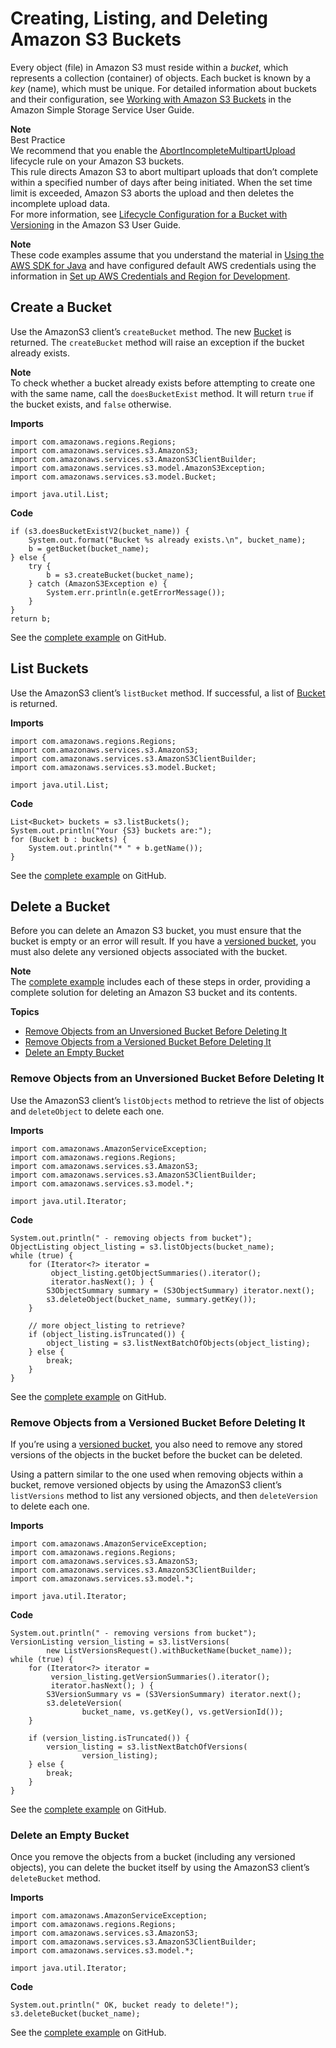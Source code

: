 # Creating, Listing, and Deleting Amazon S3 Buckets<a name="examples-s3-buckets"></a>

Every object \(file\) in Amazon S3 must reside within a *bucket*, which represents a collection \(container\) of objects\. Each bucket is known by a *key* \(name\), which must be unique\. For detailed information about buckets and their configuration, see [Working with Amazon S3 Buckets](http://docs.aws.amazon.com/AmazonS3/latest/dev/UsingBucket.html) in the Amazon Simple Storage Service User Guide\.

**Note**  
Best Practice  
We recommend that you enable the [AbortIncompleteMultipartUpload](http://docs.aws.amazon.com/AmazonS3/latest/API/RESTBucketPUTlifecycle.html) lifecycle rule on your Amazon S3 buckets\.  
This rule directs Amazon S3 to abort multipart uploads that don’t complete within a specified number of days after being initiated\. When the set time limit is exceeded, Amazon S3 aborts the upload and then deletes the incomplete upload data\.  
For more information, see [Lifecycle Configuration for a Bucket with Versioning](http://docs.aws.amazon.com/AmazonS3/latest/userguide/lifecycle-configuration-bucket-with-versioning.html) in the Amazon S3 User Guide\.

**Note**  
These code examples assume that you understand the material in [Using the AWS SDK for Java](basics.md) and have configured default AWS credentials using the information in [Set up AWS Credentials and Region for Development](setup-credentials.md)\.

## Create a Bucket<a name="create-bucket"></a>

Use the AmazonS3 client’s `createBucket` method\. The new [Bucket](https://docs.aws.amazon.com/sdk-for-java/v1/reference/com/amazonaws/services/s3/model/Bucket.html) is returned\. The `createBucket` method will raise an exception if the bucket already exists\.

**Note**  
To check whether a bucket already exists before attempting to create one with the same name, call the `doesBucketExist` method\. It will return `true` if the bucket exists, and `false` otherwise\.

 **Imports** 

```
import com.amazonaws.regions.Regions;
import com.amazonaws.services.s3.AmazonS3;
import com.amazonaws.services.s3.AmazonS3ClientBuilder;
import com.amazonaws.services.s3.model.AmazonS3Exception;
import com.amazonaws.services.s3.model.Bucket;

import java.util.List;
```

 **Code** 

```
if (s3.doesBucketExistV2(bucket_name)) {
    System.out.format("Bucket %s already exists.\n", bucket_name);
    b = getBucket(bucket_name);
} else {
    try {
        b = s3.createBucket(bucket_name);
    } catch (AmazonS3Exception e) {
        System.err.println(e.getErrorMessage());
    }
}
return b;
```

See the [complete example](https://github.com/awsdocs/aws-doc-sdk-examples/blob/master/java/example_code/s3/src/main/java/aws/example/s3/CreateBucket.java) on GitHub\.

## List Buckets<a name="list-buckets"></a>

Use the AmazonS3 client’s `listBucket` method\. If successful, a list of [Bucket](https://docs.aws.amazon.com/sdk-for-java/v1/reference/com/amazonaws/services/s3/model/Bucket.html) is returned\.

 **Imports** 

```
import com.amazonaws.regions.Regions;
import com.amazonaws.services.s3.AmazonS3;
import com.amazonaws.services.s3.AmazonS3ClientBuilder;
import com.amazonaws.services.s3.model.Bucket;

import java.util.List;
```

 **Code** 

```
List<Bucket> buckets = s3.listBuckets();
System.out.println("Your {S3} buckets are:");
for (Bucket b : buckets) {
    System.out.println("* " + b.getName());
}
```

See the [complete example](https://github.com/awsdocs/aws-doc-sdk-examples/blob/master/java/example_code/s3/src/main/java/aws/example/s3/ListBuckets.java) on GitHub\.

## Delete a Bucket<a name="delete-bucket"></a>

Before you can delete an Amazon S3 bucket, you must ensure that the bucket is empty or an error will result\. If you have a [versioned bucket](http://docs.aws.amazon.com/AmazonS3/latest/dev/Versioning.html), you must also delete any versioned objects associated with the bucket\.

**Note**  
The [complete example](https://github.com/awsdocs/aws-doc-sdk-examples/blob/master/java/example_code/s3/src/main/java/aws/example/s3/DeleteBucket.java) includes each of these steps in order, providing a complete solution for deleting an Amazon S3 bucket and its contents\.

**Topics**
+ [Remove Objects from an Unversioned Bucket Before Deleting It](#remove-objects-from-an-unversioned-bucket-before-deleting-it)
+ [Remove Objects from a Versioned Bucket Before Deleting It](#remove-objects-from-a-versioned-bucket-before-deleting-it)
+ [Delete an Empty Bucket](#delete-an-empty-bucket)

### Remove Objects from an Unversioned Bucket Before Deleting It<a name="remove-objects-from-an-unversioned-bucket-before-deleting-it"></a>

Use the AmazonS3 client’s `listObjects` method to retrieve the list of objects and `deleteObject` to delete each one\.

 **Imports** 

```
import com.amazonaws.AmazonServiceException;
import com.amazonaws.regions.Regions;
import com.amazonaws.services.s3.AmazonS3;
import com.amazonaws.services.s3.AmazonS3ClientBuilder;
import com.amazonaws.services.s3.model.*;

import java.util.Iterator;
```

 **Code** 

```
System.out.println(" - removing objects from bucket");
ObjectListing object_listing = s3.listObjects(bucket_name);
while (true) {
    for (Iterator<?> iterator =
         object_listing.getObjectSummaries().iterator();
         iterator.hasNext(); ) {
        S3ObjectSummary summary = (S3ObjectSummary) iterator.next();
        s3.deleteObject(bucket_name, summary.getKey());
    }

    // more object_listing to retrieve?
    if (object_listing.isTruncated()) {
        object_listing = s3.listNextBatchOfObjects(object_listing);
    } else {
        break;
    }
}
```

See the [complete example](https://github.com/awsdocs/aws-doc-sdk-examples/blob/master/java/example_code/s3/src/main/java/aws/example/s3/DeleteBucket.java) on GitHub\.

### Remove Objects from a Versioned Bucket Before Deleting It<a name="remove-objects-from-a-versioned-bucket-before-deleting-it"></a>

If you’re using a [versioned bucket](http://docs.aws.amazon.com/AmazonS3/latest/dev/Versioning.html), you also need to remove any stored versions of the objects in the bucket before the bucket can be deleted\.

Using a pattern similar to the one used when removing objects within a bucket, remove versioned objects by using the AmazonS3 client’s `listVersions` method to list any versioned objects, and then `deleteVersion` to delete each one\.

 **Imports** 

```
import com.amazonaws.AmazonServiceException;
import com.amazonaws.regions.Regions;
import com.amazonaws.services.s3.AmazonS3;
import com.amazonaws.services.s3.AmazonS3ClientBuilder;
import com.amazonaws.services.s3.model.*;

import java.util.Iterator;
```

 **Code** 

```
System.out.println(" - removing versions from bucket");
VersionListing version_listing = s3.listVersions(
        new ListVersionsRequest().withBucketName(bucket_name));
while (true) {
    for (Iterator<?> iterator =
         version_listing.getVersionSummaries().iterator();
         iterator.hasNext(); ) {
        S3VersionSummary vs = (S3VersionSummary) iterator.next();
        s3.deleteVersion(
                bucket_name, vs.getKey(), vs.getVersionId());
    }

    if (version_listing.isTruncated()) {
        version_listing = s3.listNextBatchOfVersions(
                version_listing);
    } else {
        break;
    }
}
```

See the [complete example](https://github.com/awsdocs/aws-doc-sdk-examples/blob/master/java/example_code/s3/src/main/java/aws/example/s3/DeleteBucket.java) on GitHub\.

### Delete an Empty Bucket<a name="delete-an-empty-bucket"></a>

Once you remove the objects from a bucket \(including any versioned objects\), you can delete the bucket itself by using the AmazonS3 client’s `deleteBucket` method\.

 **Imports** 

```
import com.amazonaws.AmazonServiceException;
import com.amazonaws.regions.Regions;
import com.amazonaws.services.s3.AmazonS3;
import com.amazonaws.services.s3.AmazonS3ClientBuilder;
import com.amazonaws.services.s3.model.*;

import java.util.Iterator;
```

 **Code** 

```
System.out.println(" OK, bucket ready to delete!");
s3.deleteBucket(bucket_name);
```

See the [complete example](https://github.com/awsdocs/aws-doc-sdk-examples/blob/master/java/example_code/s3/src/main/java/aws/example/s3/DeleteBucket.java) on GitHub\.